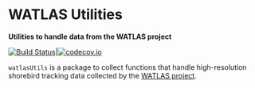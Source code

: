 # WATLAS Utilities

**Utilities to handle data from the WATLAS project**

[![Build Status](https://travis-ci.org/pratikunterwegs/watlasUtils.svg?branch=master)](https://travis-ci.org/pratikunterwegs/watlas
)|[![codecov.io](https://codecov.io/github/pratikunterwegs/watlasUtils/coverage.svg?branch=master)](https://codecov.io/github/pratikunterwegs/watlasUtils/branch/master)

`watlasUtils` is a package to collect functions that handle high-resolution shorebird tracking data collected by the [WATLAS project](https://www.nioz.nl/en/about/cos/coastal-movement-ecology/shorebird-tracking/watlas-tracking-regional-movements).
